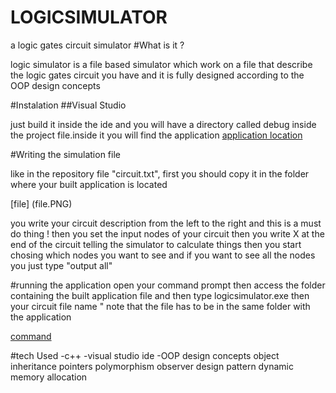 # LOGICSIMULATOR
a logic gates circuit simulator
#What is it ?

logic simulator is a file based simulator which work on a file that describe the logic gates circuit you have 
and it is fully designed according to the OOP design concepts

#Instalation
##Visual Studio

just build it inside the ide and you will have a directory called debug inside the project file.inside it you will find the application
[application location](application.PNG)


#Writing the simulation file

like in the repository file "circuit.txt", first you should copy it in the folder where your built application is located 

[file] (file.PNG)

you write your circuit description from the left to the right and this is a must do thing !
then you set the input nodes of your circuit
then you write X at the end of the circuit telling the simulator to calculate things
then you start chosing which nodes you want to see and if you want to see all the nodes you just type "output all"

#running the application
open your command prompt then access the folder containing the built application file and then type 
logicsimulator.exe then your circuit file name " note that the file has to be in the same folder with the application

[command](command.PNG)

#tech Used
-c++
-visual studio ide
-OOP design concepts
object
inheritance
pointers
polymorphism
observer design pattern
dynamic memory allocation





